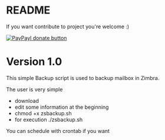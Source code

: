 # README #

If you want contribute to project you're welcome :)

[![PayPayl donate button](https://www.paypalobjects.com/it_IT/IT/i/btn/btn_donateCC_LG.gif)](https://www.paypal.com/cgi-bin/webscr?cmd=_s-xclick&hosted_button_id=TB4Q3UJDC5JDJ "Help US support this project using Paypal")

# Version 1.0 #
This simple Backup script is used to backup mailbox in Zimbra.

The user is very simple

- download
- edit some information at the beginning
- chmod +x zsbackup.sh
- for execution ./zsbackup.sh

You can schedule with crontab if you want
